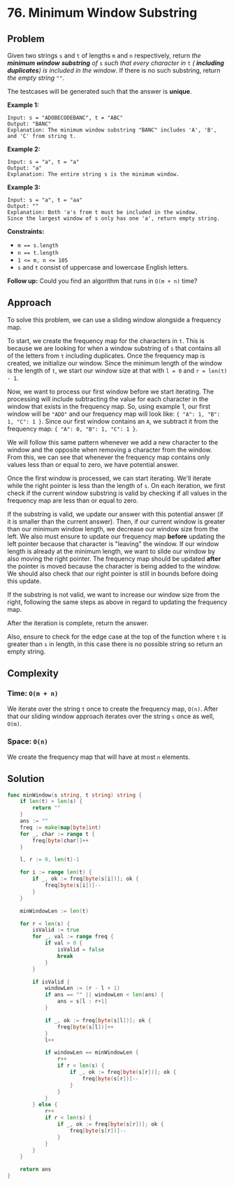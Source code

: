 # 76. Minimum Window Substring

## Problem

Given two strings `s` and `t` of lengths `m` and `n` respectively, return _the **minimum window**_ **_substring_** _of_ `s` _such that every character in_ `t` _( **including duplicates**) is included in the window_. If there is no such substring, return _the empty string_ `""`.

The testcases will be generated such that the answer is **unique**.

**Example 1:**

```
Input: s = "ADOBECODEBANC", t = "ABC"
Output: "BANC"
Explanation: The minimum window substring "BANC" includes 'A', 'B', and 'C' from string t.

```

**Example 2:**

```
Input: s = "a", t = "a"
Output: "a"
Explanation: The entire string s is the minimum window.

```

**Example 3:**

```
Input: s = "a", t = "aa"
Output: ""
Explanation: Both 'a's from t must be included in the window.
Since the largest window of s only has one 'a', return empty string.

```

**Constraints:**

- `m == s.length`
- `n == t.length`
- `1 <= m, n <= 105`
- `s` and `t` consist of uppercase and lowercase English letters.

**Follow up:** Could you find an algorithm that runs in `O(m + n)` time?

## Approach
To solve this problem, we can use a sliding window alongside a frequency map.

To start, we create the frequency map for the characters in `t`. This is because we are looking for when a window substring of `s` that contains all of the letters from `t` including duplicates. Once the frequency map is created, we initialize our window. Since the minimum length of the window is the length of `t`, we start our window size at that with `l = 0` and `r = len(t) - 1`. 

Now, we want to process our first window before we start iterating. The processing will include subtracting the value for each character in the window that exists in the frequency map. So, using example 1, our first window will be `"ADO"` and our frequency map will look like: `{ "A": 1, "B": 1, "C": 1 }`. Since our first window contains an `A`, we subtract it from the frequency map: `{ "A": 0, "B": 1, "C": 1 }`. 

We will follow this same pattern whenever we add a new character to the window and the opposite when removing a character from the window. From this, we can see that whenever the frequency map contains only values less than or equal to zero, we have potential answer.

Once the first window is processed, we can start iterating. We'll iterate while the right pointer is less than the length of `s`. On each iteration, we first check if the current window substring is valid by checking if all values in the frequency map are less than or equal to zero.

If the substring is valid, we update our answer with this potential answer (if it is smaller than the current answer). Then, if our current window is greater than our minimum window length, we decrease our window size from the left. We also must ensure to update our frequency map **before** updating the left pointer because that character is "leaving" the window. If our window length is already at the minimum length, we want to slide our window by also moving the right pointer. The frequency map should be updated **after** the pointer is moved because the character is being added to the window. We should also check that our right pointer is still in bounds before doing this update.

If the substring is not valid, we want to increase our window size from the right, following the same steps as above in regard to updating the frequency map.

After the iteration is complete, return the answer.

Also, ensure to check for the edge case at the top of the function where `t` is greater than `s` in length, in this case there is no possible string so return an empty string.

## Complexity
### Time: `O(m + n)`
We iterate over the string `t` once to create the frequency map, `O(n)`. After that our sliding window approach iterates over the string `s` once as well, `O(m)`.

### Space: `O(n)`
We create the frequency map that will have at most `n` elements.

## Solution

```go
func minWindow(s string, t string) string {
	if len(t) > len(s) {
		return ""
	}
	ans := ""
	freq := make(map[byte]int)
	for _, char := range t {
		freq[byte(char)]++
	}

	l, r := 0, len(t)-1

	for i := range len(t) {
		if _, ok := freq[byte(s[i])]; ok {
			freq[byte(s[i])]--
		}
	}

	minWindowLen := len(t)

	for r < len(s) {
		isValid := true
		for _, val := range freq {
			if val > 0 {
				isValid = false
				break
			}
		}

		if isValid {
			windowLen := (r - l + 1)
			if ans == "" || windowLen < len(ans) {
				ans = s[l : r+1]
			}

			if _, ok := freq[byte(s[l])]; ok {
				freq[byte(s[l])]++
			}
			l++

			if windowLen == minWindowLen {
				r++
				if r < len(s) {
					if _, ok := freq[byte(s[r])]; ok {
						freq[byte(s[r])]--
					}
				}
			}
		} else {
			r++
			if r < len(s) {
				if _, ok := freq[byte(s[r])]; ok {
					freq[byte(s[r])]--
				}
			}
		}
	}

	return ans
}

```
